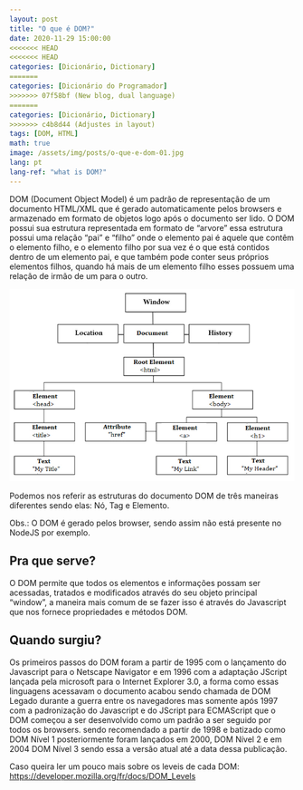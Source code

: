 ```yaml
---
layout: post
title: "O que é DOM?"
date: 2020-11-29 15:00:00
<<<<<<< HEAD
<<<<<<< HEAD
categories: [Dicionário, Dictionary]
=======
categories: [Dicionário do Programador]
>>>>>>> 07f58bf (New blog, dual language)
=======
categories: [Dicionário, Dictionary]
>>>>>>> c4b8d44 (Adjustes in layout)
tags: [DOM, HTML]
math: true
image: /assets/img/posts/o-que-e-dom-01.jpg
lang: pt
lang-ref: "what is DOM?"
---
```


DOM (Document Object Model) é um padrão de representação de um documento HTML/XML que é gerado automaticamente pelos browsers e armazenado em formato de objetos logo após o documento ser lido. <!--more-->O DOM possui sua estrutura representada em formato de “arvore” essa estrutura possui uma relação “pai” e “filho” onde o elemento pai é aquele que contêm o elemento filho, e o elemento filho por sua vez é o que está contidos dentro de um elemento pai, e que também pode conter seus próprios elementos filhos, quando há mais de um elemento filho esses possuem uma relação de irmão de um para o outro.

![DOM](/assets/img/posts/o-que-e-dom-document-object-model-02.jpg)

Podemos nos referir as estruturas do documento DOM de três maneiras diferentes sendo elas: Nó, Tag e Elemento.

Obs.: O DOM é gerado pelos browser, sendo assim não está presente no NodeJS por exemplo.

## Pra que serve?

O DOM permite que todos os elementos e informações possam ser acessadas, tratados e modificados através do seu objeto principal “window”, a maneira mais comum de se fazer isso é através do Javascript que nos fornece propriedades e métodos DOM.

## Quando surgiu?

Os primeiros passos do DOM foram a partir de 1995 com o lançamento do Javascript para o Netscape Navigator e em 1996 com a adaptação JScript lançada pela microsoft para o Internet Explorer 3.0, a forma como essas linguagens acessavam o documento acabou sendo chamada de DOM Legado durante a guerra entre os navegadores mas somente após 1997 com a padronização do Javascript e do JScript para ECMAScript que o DOM começou a ser desenvolvido como um padrão a ser seguido por todos os browsers. sendo recomendado a partir de 1998 e batizado como DOM Nível 1 posteriormente foram lançados em 2000, DOM Nível 2 e em 2004 DOM Nível 3 sendo essa a versão atual até a data dessa publicação.

Caso queira ler um pouco mais sobre os leveis de cada DOM: https://developer.mozilla.org/fr/docs/DOM_Levels
